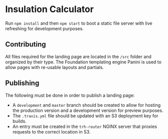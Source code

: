 # Insulation Calculator

Run `npm install` and then `npm start` to boot a static file server with live
refreshing for development purposes.

## Contributing

All files required for the landing page are located in the `/src` folder and
organized by their type. The Foundation templating engine Panini is used to
allow pages with re-usable layouts and partials.

## Publishing

The following must be done in order to publish a landing page:

- A `development` and `master` branch should be created to allow for hosting the
  production version and a development version for preview purposes.
- The `.travis.yml` file should be updated with an S3 deployment key for builds.
- An entry must be created in the `trh-router` NGINX server that proxies
  requests to the correct location in S3.
